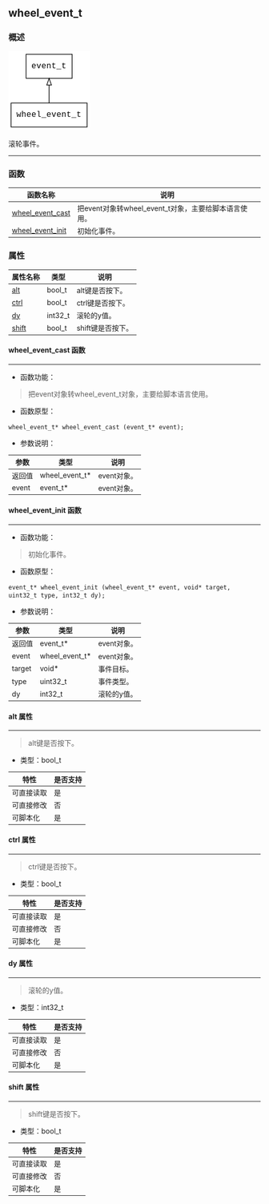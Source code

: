 ## wheel\_event\_t
### 概述
![image](images/wheel_event_t_0.png)

 滚轮事件。

----------------------------------
### 函数
<p id="wheel_event_t_methods">

| 函数名称 | 说明 | 
| -------- | ------------ | 
| <a href="#wheel_event_t_wheel_event_cast">wheel\_event\_cast</a> | 把event对象转wheel_event_t对象，主要给脚本语言使用。 |
| <a href="#wheel_event_t_wheel_event_init">wheel\_event\_init</a> | 初始化事件。 |
### 属性
<p id="wheel_event_t_properties">

| 属性名称 | 类型 | 说明 | 
| -------- | ----- | ------------ | 
| <a href="#wheel_event_t_alt">alt</a> | bool\_t | alt键是否按下。 |
| <a href="#wheel_event_t_ctrl">ctrl</a> | bool\_t | ctrl键是否按下。 |
| <a href="#wheel_event_t_dy">dy</a> | int32\_t | 滚轮的y值。 |
| <a href="#wheel_event_t_shift">shift</a> | bool\_t | shift键是否按下。 |
#### wheel\_event\_cast 函数
-----------------------

* 函数功能：

> <p id="wheel_event_t_wheel_event_cast"> 把event对象转wheel_event_t对象，主要给脚本语言使用。



* 函数原型：

```
wheel_event_t* wheel_event_cast (event_t* event);
```

* 参数说明：

| 参数 | 类型 | 说明 |
| -------- | ----- | --------- |
| 返回值 | wheel\_event\_t* | event对象。 |
| event | event\_t* | event对象。 |
#### wheel\_event\_init 函数
-----------------------

* 函数功能：

> <p id="wheel_event_t_wheel_event_init"> 初始化事件。



* 函数原型：

```
event_t* wheel_event_init (wheel_event_t* event, void* target, uint32_t type, int32_t dy);
```

* 参数说明：

| 参数 | 类型 | 说明 |
| -------- | ----- | --------- |
| 返回值 | event\_t* | event对象。 |
| event | wheel\_event\_t* | event对象。 |
| target | void* | 事件目标。 |
| type | uint32\_t | 事件类型。 |
| dy | int32\_t | 滚轮的y值。 |
#### alt 属性
-----------------------
> <p id="wheel_event_t_alt"> alt键是否按下。


* 类型：bool\_t

| 特性 | 是否支持 |
| -------- | ----- |
| 可直接读取 | 是 |
| 可直接修改 | 否 |
| 可脚本化   | 是 |
#### ctrl 属性
-----------------------
> <p id="wheel_event_t_ctrl"> ctrl键是否按下。


* 类型：bool\_t

| 特性 | 是否支持 |
| -------- | ----- |
| 可直接读取 | 是 |
| 可直接修改 | 否 |
| 可脚本化   | 是 |
#### dy 属性
-----------------------
> <p id="wheel_event_t_dy"> 滚轮的y值。


* 类型：int32\_t

| 特性 | 是否支持 |
| -------- | ----- |
| 可直接读取 | 是 |
| 可直接修改 | 否 |
| 可脚本化   | 是 |
#### shift 属性
-----------------------
> <p id="wheel_event_t_shift"> shift键是否按下。


* 类型：bool\_t

| 特性 | 是否支持 |
| -------- | ----- |
| 可直接读取 | 是 |
| 可直接修改 | 否 |
| 可脚本化   | 是 |

